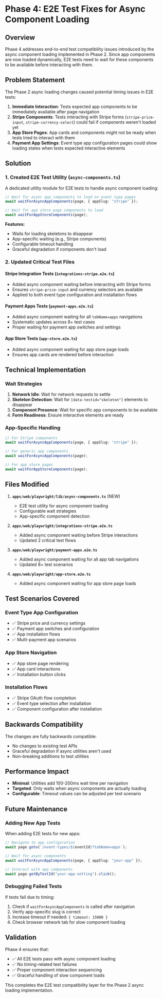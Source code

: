 # Phase 4: E2E Test Fixes for Async Component Loading

## Overview

Phase 4 addresses end-to-end test compatibility issues introduced by the async component loading implemented in Phase 2. Since app components are now loaded dynamically, E2E tests need to wait for these components to be available before interacting with them.

## Problem Statement

The Phase 2 async loading changes caused potential timing issues in E2E tests:

1. **Immediate Interaction**: Tests expected app components to be immediately available after page navigation
2. **Stripe Components**: Tests interacting with Stripe forms (`stripe-price-input`, `stripe-currency-select`) could fail if components weren't loaded yet
3. **App Store Pages**: App cards and components might not be ready when tests tried to interact with them
4. **Payment App Settings**: Event type app configuration pages could show loading states when tests expected interactive elements

## Solution

### 1. Created E2E Test Utility (`async-components.ts`)

A dedicated utility module for E2E tests to handle async component loading:

```typescript
// Wait for async app components to load on event type pages
await waitForAsyncAppComponents(page, { appSlug: "stripe" });

// Wait for app store page components to load  
await waitForAppStoreComponents(page);
```

**Features:**
- Waits for loading skeletons to disappear
- App-specific waiting (e.g., Stripe components)
- Configurable timeout handling
- Graceful degradation if components don't load

### 2. Updated Critical Test Files

#### Stripe Integration Tests (`integrations-stripe.e2e.ts`)
- Added async component waiting before interacting with Stripe forms
- Ensures `stripe-price-input` and currency selectors are available
- Applied to both event type configuration and installation flows

#### Payment Apps Tests (`payment-apps.e2e.ts`)
- Added async component waiting for all `tabName=apps` navigations
- Systematic updates across 8+ test cases
- Proper waiting for payment app switches and settings

#### App Store Tests (`app-store.e2e.ts`)
- Added async component waiting for app store page loads
- Ensures app cards are rendered before interaction

## Technical Implementation

### Wait Strategies

1. **Network Idle**: Wait for network requests to settle
2. **Skeleton Detection**: Wait for `[data-testid="skeleton"]` elements to disappear
3. **Component Presence**: Wait for specific app components to be available
4. **Form Readiness**: Ensure interactive elements are ready

### App-Specific Handling

```typescript
// For Stripe components
await waitForAsyncAppComponents(page, { appSlug: "stripe" });

// For generic app components  
await waitForAsyncAppComponents(page);

// For app store pages
await waitForAppStoreComponents(page);
```

## Files Modified

1. **`apps/web/playwright/lib/async-components.ts`** (NEW)
   - E2E test utility for async component loading
   - Configurable wait strategies
   - App-specific component detection

2. **`apps/web/playwright/integrations-stripe.e2e.ts`**
   - Added async component waiting before Stripe interactions
   - Updated 2 critical test flows

3. **`apps/web/playwright/payment-apps.e2e.ts`**
   - Added async component waiting for all app tab navigations
   - Updated 8+ test scenarios

4. **`apps/web/playwright/app-store.e2e.ts`**
   - Added async component waiting for app store page loads

## Test Scenarios Covered

### Event Type App Configuration
- ✅ Stripe price and currency settings
- ✅ Payment app switches and configuration
- ✅ App installation flows
- ✅ Multi-payment app scenarios

### App Store Navigation
- ✅ App store page rendering
- ✅ App card interactions
- ✅ Installation button clicks

### Installation Flows
- ✅ Stripe OAuth flow completion
- ✅ Event type selection after installation
- ✅ Component configuration after installation

## Backwards Compatibility

The changes are fully backwards compatible:
- No changes to existing test APIs
- Graceful degradation if async utilities aren't used
- Non-breaking additions to test utilities

## Performance Impact

- **Minimal**: Utilities add 100-200ms wait time per navigation
- **Targeted**: Only waits when async components are actually loading
- **Configurable**: Timeout values can be adjusted per test scenario

## Future Maintenance

### Adding New App Tests
When adding E2E tests for new apps:

```typescript
// Navigate to app configuration
await page.goto(`/event-types/${eventId}?tabName=apps`);

// Wait for async components
await waitForAsyncAppComponents(page, { appSlug: "your-app" });

// Interact with app components
await page.getByTestId("your-app-setting").click();
```

### Debugging Failed Tests
If tests fail due to timing:

1. Check if `waitForAsyncAppComponents` is called after navigation
2. Verify app-specific slug is correct
3. Increase timeout if needed: `{ timeout: 15000 }`
4. Check browser network tab for slow component loading

## Validation

Phase 4 ensures that:
- ✅ All E2E tests pass with async component loading
- ✅ No timing-related test failures
- ✅ Proper component interaction sequencing
- ✅ Graceful handling of slow component loads

This completes the E2E test compatibility layer for the Phase 2 async loading implementation.
